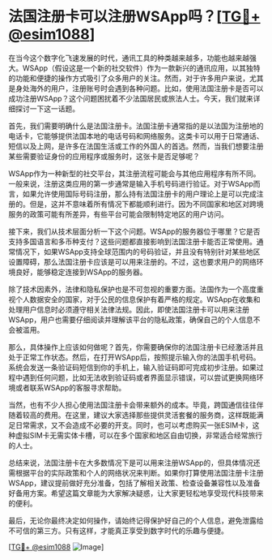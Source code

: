# 法国注册卡可以注册WSApp吗？[[TG💪+ @esim1088](https://t.me/s/esim1088)]

在当今这个数字化飞速发展的时代，通讯工具的种类越来越多，功能也越来越强大。WSApp（假设这是一个新的社交软件）作为一款新兴的通讯应用，以其独特的功能和便捷的操作方式吸引了众多用户的关注。然而，对于许多用户来说，尤其是身处海外的用户，注册账号时会遇到各种问题。比如，使用法国注册卡是否可以成功注册WSApp？这个问题困扰着不少法国居民或旅法人士。今天，我们就来详细探讨一下这一话题。

首先，我们需要明确什么是法国注册卡。法国注册卡通常指的是以法国为注册地的电话卡，它能够提供法国本地的电话号码和网络服务。这类卡可以用于日常通话、短信以及上网，是许多在法国生活或工作的外国人的首选。然而，当我们想要注册某些需要验证身份的应用程序或服务时，这张卡是否足够呢？

WSApp作为一种新型的社交平台，其注册流程可能会与其他应用程序有所不同。一般来说，注册这类应用的第一步通常是输入手机号码进行验证。对于WSApp而言，如果允许使用国际号码注册，那么持有法国注册卡的用户理论上是可以完成注册的。但是，这并不意味着所有情况下都能顺利进行。因为不同国家和地区对跨境服务的政策可能有所差异，有些平台可能会限制特定地区的用户访问。

接下来，我们从技术层面分析一下这个问题。WSApp的服务器位于哪里？它是否支持多国语言和多币种支付？这些问题都直接影响到法国注册卡能否正常使用。通常情况下，如果WSApp支持全球范围内的号码验证，并且没有特别针对某些地区设置障碍，那么法国注册卡应该是可以用来注册的。不过，这也要求用户的网络环境良好，能够稳定连接到WSApp的服务器。

除了技术因素外，法律和隐私保护也是不可忽视的重要方面。法国作为一个高度重视个人数据安全的国家，对于公民的信息保护有着严格的规定。WSApp在收集和处理用户信息时必须遵守相关法律法规。因此，即使法国注册卡可以用来注册WSApp，用户也需要仔细阅读并理解该平台的隐私政策，确保自己的个人信息不会被滥用。

那么，具体操作上应该如何做呢？首先，你需要确保你的法国注册卡已经激活并且处于正常工作状态。然后，在打开WSApp后，按照提示输入你的法国手机号码。系统会发送一条验证码短信到你的手机上，输入验证码即可完成初步注册。如果过程中遇到任何问题，比如无法收到验证码或者界面显示错误，可以尝试更换网络环境或者联系WSApp的客服寻求帮助。

当然，也有不少人担心使用法国注册卡会带来额外的成本。毕竟，跨国通信往往伴随着较高的费用。在这里，建议大家选择那些提供灵活套餐的服务商，这样既能满足日常需求，又不会造成不必要的开支。同时，也可以考虑购买一张ESIM卡，这种虚拟SIM卡无需实体卡槽，可以在多个国家和地区自由切换，非常适合经常旅行的人士。

总结来说，法国注册卡在大多数情况下是可以用来注册WSApp的，但具体情况还需根据平台的实际政策和个人的网络状况来判断。如果你打算使用法国注册卡注册WSApp，建议提前做好充分准备，包括了解相关政策、检查设备兼容性以及准备好备用方案。希望这篇文章能为大家解决疑惑，让大家更轻松地享受现代科技带来的便利。

最后，无论你最终决定如何操作，请始终记得保护好自己的个人信息，避免泄露给不可信的第三方。只有这样，才能真正享受到数字时代的乐趣与便捷。

[[TG💪+ @esim1088](https://t.me/s/esim1088) ![Image](https://i.postimg.cc/4NQfJmqS/Snipaste-2025-05-13-00-14-12.png)]